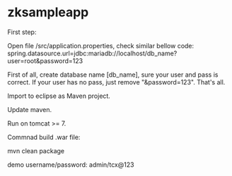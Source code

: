 # zksampleapp
First step:

Open file /src/application.properties, check similar bellow code:
spring.datasource.url=jdbc:mariadb://localhost/db_name?user=root&password=123

First of all, create database name [db_name], sure your user and pass is correct. If your user has no pass, just remove "&password=123".
That's all.

Import to eclipse as Maven project.

Update maven.

Run on tomcat >= 7.

Commnad build .war file:

mvn clean package

demo username/password:  admin/tcx@123 
